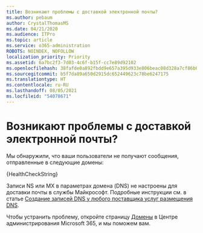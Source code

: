 ```yaml
---
title: Возникают проблемы с доставкой электронной почты?
ms.author: pebaum
author: CrystalThomasMS
ms.date: 04/21/2020
ms.audience: ITPro
ms.topic: article
ms.service: o365-administration
ROBOTS: NOINDEX, NOFOLLOW
localization_priority: Priority
ms.assetid: 6a7bc2f3-7d03-4c6f-b15f-cc7e89d92102
ms.openlocfilehash: 38fafde0a892fbdd9e657a395d933e806beac08d328a7cf86b006e53975e7a52
ms.sourcegitcommit: b5f7da89a650d2915dc652449623c78be6247175
ms.translationtype: HT
ms.contentlocale: ru-RU
ms.lasthandoff: 08/05/2021
ms.locfileid: "54078671"
---
```

# <a name="having-email-delivery-issues"></a>Возникают проблемы с доставкой электронной почты?

Мы обнаружили, что ваши пользователи не получают сообщения, отправленные в следующие домены:
  
{HealthCheckString}
  
Записи NS или MX в параметрах домена (DNS) не настроены для доставки почты в службы Майкрософт. Подробные инструкции см. в статье [Создание записей DNS у любого поставщика услуг размещения DNS](https://docs.microsoft.com/microsoft-365/admin/get-help-with-domains/create-dns-records-at-any-dns-hosting-provider). 
  
Чтобы устранить проблему, откройте страницу [Домены](https://admin.microsoft.com/adminportal/home#/Domains) в Центре администрирования Microsoft 365, и мы поможем вам. 


